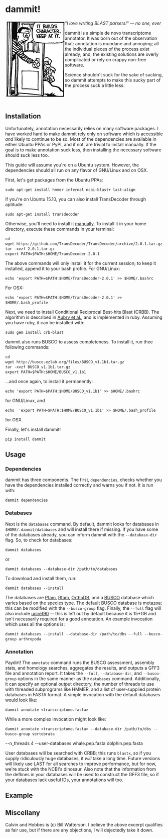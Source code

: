 # dammit!

<img align="left" src="docs/_static/Character_Building.png">

*"I love writing BLAST parsers!" -- no one, ever*

dammit is a simple de novo transcriptome annotator. It was born out of the
observation that: annotation is mundane and annoying; all the individual pieces
of the process exist already; and, the existing solutions are overly complicated 
or rely on crappy non-free software. 

Science shouldn't suck for the sake of sucking, so dammit attempts
to make this sucky part of the process suck a little less.

<br><br>

## Installation

Unfortunately, annotation necessarily relies on many software packages. I have
worked hard to make dammit rely only on software which is accessible *and* likely
to continue to be so. Most of the dependencies are available in either Ubuntu PPAs
or PyPI, and if not, are trivial to install manually. If the goal is to make annotation
suck less, then installing the necessary software should suck less too.

This guide will assume you're on a Ubuntu system. However, the dependencies should
all run on any flavor of GNU/Linux and on OSX.

First, let's get packages from the Ubuntu PPAs:

    sudo apt-get install hmmer infernal ncbi-blast+ last-align

If you're on Ubuntu 15.10, you can also install TransDecoder through aptitude:

    sudo apt-get install transdecoder

Otherwise, you'll need to install it [manually](https://transdecoder.github.io/). 
To install it in your home directory, execute these commands in your 
terminal:

    cd
    wget https://github.com/TransDecoder/TransDecoder/archive/2.0.1.tar.gz
    tar -xvzf 2.0.1.tar.gz
    export PATH=$PATH:$HOME/TransDecoder-2.0.1

The above commands will only install it for the current session; to
keep it installed, append it to your bash profile. For GNU/Linux:

    echo 'export PATH=$PATH:$HOME/TransDecoder-2.0.1' >> $HOME/.bashrc

For OSX:

    echo 'export PATH=$PATH:$HOME/TransDecoder-2.0.1' >> $HOME/.bash_profile

Next, we need to install Conditional Reciprocal Best-hits Blast (CRBB). The
algorithm is described in
[Aubry et al.](http://journals.plos.org/plosgenetics/article?id=10.1371/journal.pgen.1004365),
 and is implemented in ruby. Assuming you have ruby, it can be installed with:

    sudo gem install crb-blast

dammit also runs BUSCO to assess completeness. To install it, run thee following
commands:

    cd
    wget http://busco.ezlab.org/files/BUSCO_v1.1b1.tar.gz
    tar -xvzf BUSCO_v1.1b1.tar.gz
    export PATH=$PATH:$HOME/BUSCO_v1.1b1

...and once again, to install it permanently:

    echo 'export PATH=$PATH:$HOME/BUSCO_v1.1b1' >> $HOME/.bashrc

for GNU/Linux, and

    echo  'export PATH=$PATH:$HOME/BUSCO_v1.1b1' >> $HOME/.bash_profile

for OSX.

Finally, let's install dammit!

    pip install dammit


## Usage

### Dependencies

dammit has three components. The first, `dependencies`, checks whether you have the dependencies installed
correctly and warns you if not. It is run with:

    dammit dependencies

### Databases

Next is the `databases` command. By default, dammit looks for databases in
`$HOME/.dammit/databases` and will install there if missing. If you have some of the databases
already, you can inform dammit with the `--database-dir` flag. So, to check for databases:

    dammit databases

or

    dammit databases --database-dir /path/to/databases

To download and install them, run:

    dammit databases --install

The databases are [Pfam](http://pfam.xfam.org/), [Rfam](http://rfam.xfam.org/), 
[OrthoDB](http://orthodb.org/), and a [BUSCO](http://busco.ezlab.org/) database which varies based on the
species type. The default BUSCO database is metazoa; this can be modified with the `--busco-group`
flag. Finally, the `--full` flag will also include [uniref90](http://www.uniprot.org/help/uniref) --
this is left out by default because it is 15+GB and isn't necessarily required for a good
annotation. An example invocation which uses all the options is:

    dammit databases --install --database-dir /path/to/dbs --full --busco-group arthropoda

### Annotation

Paydirt! The `annotate` command runs the BUSCO assessment, assembly stats, and homology searches,
aggregates the results, and outputs a GFF3 file and annotation report. It takes the `--full`,
`--database-dir`, and `--busco-group` options in the same manner as the `databases` command.
Additionally, it can specify an optional output directory, the number of threads to use with
threaded subprograms like HMMER, and a list of user-supplied protein databases in FASTA format. A
simple invocation with the default databases would look like:

    dammit annotate <transcriptome.fasta>

While a more complex invocation might look like:

    dammit annotate <transcriptome.fasta> --database-dir /path/to/dbs --busco-group vertebrata
--n_threads 4 --user-databases whale.pep.fasta dolphin.pep.fasta

User databases will be searched with CRBB; this runs `blastx`, so if you supply ridiculously huge
databases, it *will* take a long time. Future versions will likely use LAST for all searches to
improve performance, but for now, we're stuck with the NCBI's dinosaur. Also note that the
information from the deflines in your databases will be used to construct the GFF3 file, so if your
databases lack useful IDs, your annotations will too.

## Example

## Miscellany

Calvin and Hobbes is (c) Bill Watterson. I believe the above excerpt qualifies as fair use, but if there are any objections,
I will dejectedly take it down.
